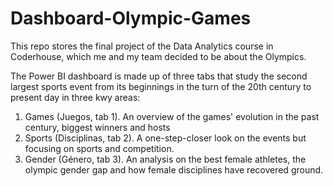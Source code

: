 # Dashboard-Olympic-Games

This repo stores the final project of the Data Analytics course in Coderhouse, which me and my team decided to be about the Olympics.

The Power BI dashboard is made up of three tabs that study the second largest sports event from its beginnings in the turn of the 20th century to present day in three kwy areas:
  1. Games (Juegos, tab 1). An overview of the games' evolution in the past century, biggest winners and hosts
  2. Sports (Disciplinas, tab 2). A one-step-closer look on the events but focusing on sports and competition.
  3. Gender (Género, tab 3). An analysis on the best female athletes, the olympic gender gap and how female disciplines have recovered ground.
